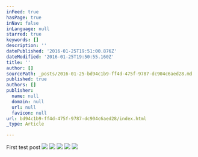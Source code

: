 ```yaml
---
inFeed: true
hasPage: true
inNav: false
inLanguage: null
starred: true
keywords: []
description: ''
datePublished: '2016-01-25T19:51:00.876Z'
dateModified: '2016-01-25T19:50:55.160Z'
title: ''
author: []
sourcePath: _posts/2016-01-25-bd94c1b9-ff4d-475f-9787-dc904c6aed28.md
published: true
authors: []
publisher:
  name: null
  domain: null
  url: null
  favicon: null
url: bd94c1b9-ff4d-475f-9787-dc904c6aed28/index.html
_type: Article

---
```

First test post
![](https://the-grid-user-content.s3-us-west-2.amazonaws.com/0eb93817-7860-43cb-930b-35274ab10e04.jpg)
![](https://the-grid-user-content.s3-us-west-2.amazonaws.com/6ed6e712-a4e6-4750-9a20-79a46cb60e4f.jpg)
![](https://the-grid-user-content.s3-us-west-2.amazonaws.com/d051a8b9-2671-4f55-a51d-1bfd2fd6b73a.jpg)
![](https://the-grid-user-content.s3-us-west-2.amazonaws.com/46674722-1ec1-4851-b287-9fd93197b6e9.jpg)
![](https://the-grid-user-content.s3-us-west-2.amazonaws.com/4962b999-ea68-4044-ad20-632b9e4d1a2c.jpg)